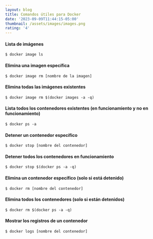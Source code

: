 ```yaml
---
layout: blog
title: Comandos útiles para Docker
date: '2023-09-09T11:44:15-05:00'
thumbnail: /assets/images/images.png
rating: '4'
---
```

#### Lista de imágenes

```
$ docker image ls
```

#### Elimina una imagen específica

```
$ docker image rm [nombre de la imagen]
```

#### Elimina todas las imágenes existentes

```
$ docker image rm $(docker images -a -q)
```
#### Lista todos los contenedores existentes (en funcionamiento y no en funcionamiento)

```
$ docker ps -a
```

#### Detener un contenedor específico

```
$ docker stop [nombre del contenedor]
```

#### Detener todos los contenedores en funcionamiento

```
$ docker stop $(docker ps -a -q)
```

#### Elimina un contenedor específico (solo si está detenido)

```
$ docker rm [nombre del contenedor]
```

#### Elimina todos los contenedores (solo si están detenidos)

```
$ docker rm $(docker ps -a -q)
```

#### Mostrar los registros de un contenedor

```
$ docker logs [nombre del contenedor]
```
